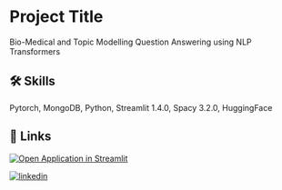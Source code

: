 
# Project Title

Bio-Medical and Topic Modelling Question Answering using NLP Transformers


## 🛠 Skills
Pytorch, MongoDB, Python, Streamlit 1.4.0, Spacy 3.2.0, HuggingFace


## 🔗 Links
[![Open Application in Streamlit](https://static.streamlit.io/badges/streamlit_badge_black_white.svg)](https://shubh2016shiv-bio-medical-qa-new-app-tguwht.streamlit.app/)

[![linkedin](https://img.shields.io/badge/linkedin-0A66C2?style=for-the-badge&logo=linkedin&logoColor=white)](https://www.linkedin.com/)


